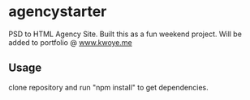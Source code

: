 # agencystarter
PSD to HTML Agency Site. Built this as a fun weekend project. Will be added to portfolio @ www.kwoye.me

## Usage
clone repository and run "npm install" to get dependencies.
